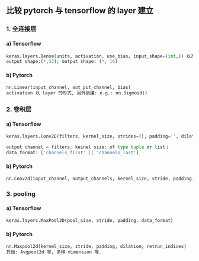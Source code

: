 ## 比较 pytorch 与 tensorflow 的 layer 建立

### 1. 全连接层

#### a) Tensorflow

```python
keras.layers.Dense(units, activation, use_bias, input_shape=(int,)) 以及一些 regularizer 等. input shape 可以没有
output shape:(*,32); output shape: (*, 16)
```

#### b) Pytorch

```python
nn.Linear(input_channel, out_put_channel, bias)
activation 以 layer 的形式, 另外创建: e.g.: nn.Sigmoid()
```



### 2. 卷积层

#### a) Tensorflow

```python
keras.layers.Conv2D(filters, kernel_size, strides=(), padding='', dilation_rate=(), data_format) 以及一些 regularizer 和 initializer 等.

output channel = filters; keinel size: of type tuple or list；
data_format: ['channels_first' || 'channels_last']
```

#### b) Pytorch

```python
nn.Conv2d(input_channel, output_channels, kernel_size, stride, padding, dilation, bias)
```



### 3. pooling

#### a) Tensorflow

```python
keras.layers.MaxPool2D(pool_size, stride, padding, data_format)
```

#### b) Pytorch


```python
nn.Maxpool2d(kernel_size, stride, padding, dilation, retrun_indices)
其他: Avgpool2d 等, 多种 dimension 等.
```